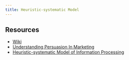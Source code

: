 ```yaml
---
title: Heuristic-systematic Model
---
```




## Resources

- [Wiki](https://en.wikipedia.org/wiki/Heuristic-systematic_model_of_information_processing)
- [Understanding Persuasion In Marketing](https://www.marketingstudyguide.com/heuristic-systematic-model-of-persuasion/)
- [Heuristic-systematic Model of Information Processing](https://psynso.com/heuristic-systematic-model-information-processing/)
